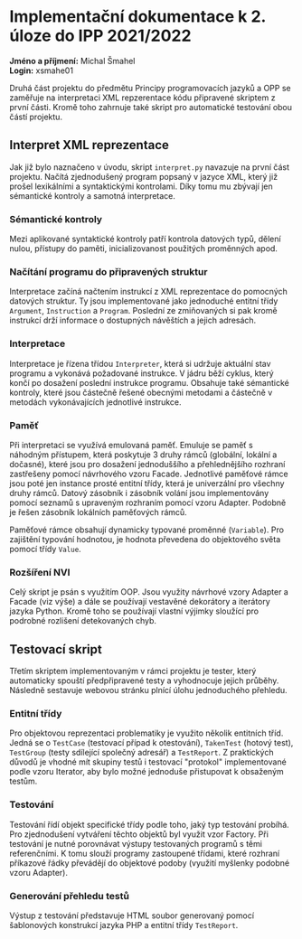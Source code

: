# Implementační dokumentace k 2. úloze do IPP 2021/2022

**Jméno a příjmení:** Michal Šmahel\
**Login:** xsmahe01

Druhá část projektu do předmětu Principy programovacích jazyků a OPP se zaměřuje
na interpretaci XML repzerentace kódu připravené skriptem z první části. Kromě
toho zahrnuje také skript pro automatické testování obou částí projektu.

## Interpret XML reprezentace

Jak již bylo naznačeno v úvodu, skript `interpret.py` navazuje na první část projektu.
Načítá zjednodušený program popsaný v jazyce XML, který již prošel lexikálními
a syntaktickými kontrolami. Díky tomu mu zbývají jen sémantické kontroly a samotná
interpretace.

### Sémantické kontroly

Mezi aplikované syntaktické kontroly patří kontrola datových typů, dělení nulou,
přístupy do paměti, inicializovanost použitých proměnných apod.

### Načítání programu do připravených struktur

Interpretace začíná načtením instrukcí z XML reprezentace do pomocných datových
struktur. Ty jsou implementované jako jednoduché entitní třídy `Argument`,
`Instruction` a `Program`. Poslední ze zmiňovaných si pak kromě instrukcí
drží informace o dostupných návěštích a jejich adresách.

### Interpretace

Interpretace je řízena třídou `Interpreter`, která si udržuje aktuální stav programu
a vykonává požadované instrukce. V jádru běží cyklus, který končí po dosažení
poslední instrukce programu. Obsahuje také sémantické kontroly, které jsou částečně
řešené obecnými metodami a částečně v metodách vykonávajících jednotlivé instrukce.

### Paměť

Při interpretaci se využívá emulovaná paměť. Emuluje se paměť s náhodným přístupem,
která poskytuje 3 druhy rámců (globální, lokální a dočasné), které jsou pro dosažení
jednoduššího a přehlednějšího rozhraní zastřešeny pomocí návrhového vzoru Facade.
Jednotlivé paměťové rámce jsou poté jen instance prosté entitní třídy, která je
univerzální pro všechny druhy rámců. Datový zásobník i zásobník volání jsou
implementovány pomocí seznamů s upraveným rozhraním pomocí vzoru Adapter. Podobně
je řešen zásobník lokálních paměťových rámců.

Paměťové rámce obsahují dynamicky typované proměnné (`Variable`). Pro zajištění
typování hodnotou, je hodnota převedena do objektového světa pomocí třídy `Value`.

### Rozšíření NVI

Celý skript je psán s využitím OOP. Jsou využity návrhové vzory Adapter a Facade
(viz výše) a dále se používají vestavěné dekorátory a iterátory jazyka Python.
Kromě toho se používají vlastní výjimky sloužící pro podrobné rozlišení detekovaných
chyb.


## Testovací skript

Třetím skriptem implementovaným v rámci projektu je tester, který automaticky
spouští předpřipravené testy a vyhodnocuje jejich průběhy. Následně sestavuje
webovou stránku plnící úlohu jednoduchého přehledu.

### Entitní třídy

Pro objektovou reprezentaci problematiky je využito několik entitních tříd.
Jedná se o `TestCase` (testovací případ k otestování), `TakenTest` (hotový test),
`TestGroup` (testy sdílející společný adresář) a `TestReport`. Z praktických
důvodů je vhodné mít skupiny testů i testovací "protokol" implementované
podle vzoru Iterator, aby bylo možné jednoduše přistupovat k obsaženým testům.

### Testování

Testování řídí objekt specifické třídy podle toho, jaký typ testování probíhá.
Pro zjednodušení vytváření těchto objektů byl využit vzor Factory. Při testování
je nutné porovnávat výstupy testovaných programů s těmi referenčními. K tomu
slouží programy zastoupené třídami, které rozhraní příkazové řádky převádějí
do objektové podoby (využití myšlenky podobné vzoru Adapter).

### Generování přehledu testů

Výstup z testování představuje HTML soubor generovaný pomocí šablonových
konstrukcí jazyka PHP a entitní třídy `TestReport`.
